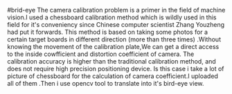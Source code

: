 #brid-eye 
The camera calibration problem is a primer in the field of machine vision.I used a chessboard calibration method which is wildly used in this field  for it's conveniency since Chinese computer scientist Zhang Youzheng had put it forwards.
This method is based on taking some photos for a certain target boards in different direction (more than three times) .Without knowing the movement of the calibration plate,We can get a direct access to the inside cowfficient and  distortion coefficient of camera. The calibration accuracy is higher than the traditional  calibration method, and does not require high precision positioning device. Is this case i take a lot of picture of chessboard for the calculation of camera coefficient.I uploaded all of them .Then i use opencv tool to translate into it's bird-eye view.
